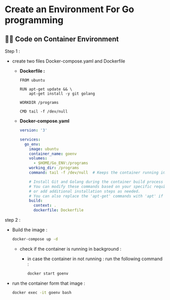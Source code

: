 # Create an Environment For Go programming

<aside>
 <h2> 🧑‍💻 Code on Container Environment </h2>

Step 1 :

- create two files Docker-compose.yaml and Dockerfile
    - **Dockerfile :**
        
        ```docker
        FROM ubuntu
        
        RUN apt-get update && \
            apt-get install -y git golang
        
        WORKDIR /programs
        
        CMD tail -f /dev/null
        ```
        
    - **Docker-compose.yaml**
        
        ```yaml
        version: '3'
        
        services:
          go_env:
            image: ubuntu
            container_name: goenv
            volumes:
              - $HOME/Go_ENV:/programs
            working_dir: /programs
            command: tail -f /dev/null  # Keeps the container running indefinitely
        
            # Install Git and Golang during the container build process
            # You can modify these commands based on your specific requirements
            # or add additional installation steps as needed.
            # You can also replace the 'apt-get' commands with 'apt' if using Ubuntu 20.04 or newer.
            build:
              context: .
              dockerfile: Dockerfile
        ```
        

step 2 :

- Build the image :
    
    ```bash
    docker-compose up -d
    ```
    
    - check if the container is running in background :
        - in case the container in not running : run the following command :
            
            ```bash
            docker start goenv
            ```
            
- run the container form that image :
    
    ```bash
    docker exec -it goenv bash
    ```
    
</aside>
